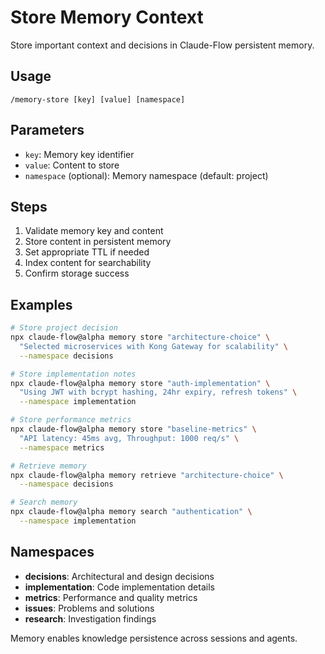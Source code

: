 # Store Memory Context

Store important context and decisions in Claude-Flow persistent memory.

## Usage
```
/memory-store [key] [value] [namespace]
```

## Parameters
- `key`: Memory key identifier
- `value`: Content to store
- `namespace` (optional): Memory namespace (default: project)

## Steps

1. Validate memory key and content
2. Store content in persistent memory
3. Set appropriate TTL if needed
4. Index content for searchability
5. Confirm storage success

## Examples
```bash
# Store project decision
npx claude-flow@alpha memory store "architecture-choice" \
  "Selected microservices with Kong Gateway for scalability" \
  --namespace decisions

# Store implementation notes
npx claude-flow@alpha memory store "auth-implementation" \
  "Using JWT with bcrypt hashing, 24hr expiry, refresh tokens" \
  --namespace implementation

# Store performance metrics
npx claude-flow@alpha memory store "baseline-metrics" \
  "API latency: 45ms avg, Throughput: 1000 req/s" \
  --namespace metrics

# Retrieve memory
npx claude-flow@alpha memory retrieve "architecture-choice" \
  --namespace decisions

# Search memory
npx claude-flow@alpha memory search "authentication" \
  --namespace implementation
```

## Namespaces
- **decisions**: Architectural and design decisions
- **implementation**: Code implementation details
- **metrics**: Performance and quality metrics
- **issues**: Problems and solutions
- **research**: Investigation findings

Memory enables knowledge persistence across sessions and agents.